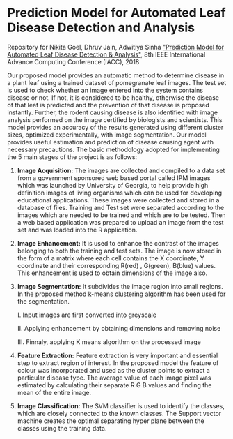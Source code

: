 # Prediction Model for Automated Leaf Disease Detection and Analysis

Repository for Nikita Goel, Dhruv Jain, Adwitiya Sinha ["Prediction Model for Automated Leaf Disease Detection & Analysis"](https://ieeexplore.ieee.org/document/8692116), 8th IEEE International Advance Computing  Conference (IACC), 2018


Our proposed model provides an automatic method to determine disease in a plant leaf using a trained dataset of pomegranate leaf images. 
The test set is used to check whether an image entered into the system contains disease or not. 
If not, it is considered to be healthy, otherwise the disease of that leaf is predicted and the prevention of that disease is proposed instantly. 
Further, the rodent causing disease is also identified with image analysis performed on the image certified by biologists and scientists. 
This model provides an accuracy of the results generated using different cluster sizes, optimized experimentally, with image segmentation. 
Our model provides useful estimation and prediction of disease causing agent with necessary precautions.
The basic methodology adopted for implementing the 5 main stages of the project is as follows:
1.	**Image Acquisition:**
The images are collected and compiled to a data set from a government sponsored web based portal called IPM images which was launched by University of Georgia, to help provide high definition images of living organisms which can be used for developing educational applications. These images were collected and stored in a database of files. Training and Test set were separated according to the images which are needed to be trained and which are to be tested. Then a web based application was prepared to upload an image from the test set and was loaded into the R application.

2.	**Image Enhancement:**
It is used to enhance the contrast of the images belonging to both the training and test sets. The image is now stored in the form of a matrix where each cell contains the X coordinate, Y coordinate and their corresponding R(red) , G(green), B(blue) values. This enhancement is used to obtain dimensions of the image also.

3.	**Image Segmentation:**
It subdivides the image region into small regions. In the proposed method k-means clustering algorithm has been used for the segmentation.

       I.	Input images are first converted into greyscale

       II. Applying enhancement by obtaining dimensions and removing noise

       III.	Finnaly, applying K means algorithm on the processed image

4.	**Feature Extraction:**
Feature extraction is very important and essential step to extract region of interest. In the proposed model the feature of colour was incorporated and used as the cluster points to extract a particular disease type. The average value of each image pixel was estimated by calculating their separate R G B values and finding the mean of the entire image.

5.	**Image Classification:**
The SVM classifier is used to identify the classes, which are closely connected to the known classes. The Support vector machine creates the optimal separating hyper plane between the classes using the training data.

